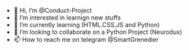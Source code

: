 - 👋 Hi, I’m @Conduct-Project
- 👀 I’m interested in learnign new stuffs
- 🌱 I’m currently learning (HTML.CSS,JS and Python)
- 💞️ I’m looking to collaborate on a Python Project (Neurodux)
- 📫 How to reach me on telegram @SmartGrenedier

<!---
Conduct-Project/Conduct-Project is a ✨ special ✨ repository because its `README.md` (this file) appears on your GitHub profile.
You can click the Preview link to take a look at your changes.
--->
